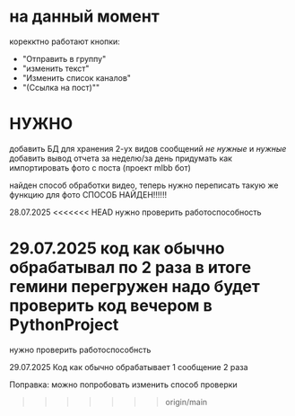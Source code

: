 
# на данный момент

корекктно работают кнопки:
 - "Отправить в группу"
 - "изменить текст" 
 - "Изменить список каналов"
 - "(Ссылка на пост)""
  
# НУЖНО

добавить БД для хранения 2-ух видов сообщений *не нужные* и *нужные*
добавить вывод отчета за неделю/за день 
придумать как импортировать фото с поста (проект mlbb бот)

найден способ обработки видео, теперь нужно переписать такую же функцию для фото
СПОСОБ НАЙДЕН!!!!!!

28.07.2025
<<<<<<< HEAD
нужно проверить работоспособность

29.07.2025
код как обычно обрабатывал по 2 раза в итоге гемини перегружен надо будет проверить код вечером в PythonProject
=======
нужно проверить работоспособнсть

29.07.2025
Код как обычно обрабатывает 1 сообщение 2 раза

Поправка: можно попробовать изменить способ проверки 
>>>>>>> origin/main
